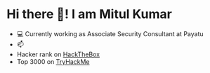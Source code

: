 # Hi there 👋! I am Mitul Kumar
- 💻 Currently working as Associate Security Consultant at Payatu
- 📫
- Hacker rank on [HackTheBox](https://app.hackthebox.com/profile/174993) 
- Top 3000 on [TryHackMe](https://tryhackme.com/p/Blackstar)

